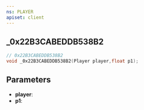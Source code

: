 ```yaml
---
ns: PLAYER
apiset: client
---
```

## _0x22B3CABEDDB538B2

```c
// 0x22B3CABEDDB538B2
void _0x22B3CABEDDB538B2(Player player,float p1);
```


## Parameters
* **player**:
* **p1**:



